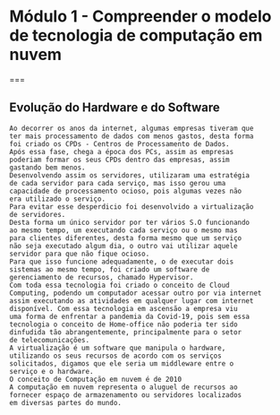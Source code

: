 # Módulo 1 - Compreender o modelo de tecnologia de computação em nuvem
===
## Evolução do Hardware e do Software
    Ao decorrer os anos da internet, algumas empresas tiveram que 
    ter mais processamento de dados com menos gastos, desta forma
    foi criado os CPDs - Centros de Processamento de Dados.
    Após essa fase, chega a época dos PCs, assim as empresas 
    poderiam formar os seus CPDs dentro das empresas, assim 
    gastando bem menos.
    Desenvolvendo assim os servidores, utilizaram uma estratégia
    de cada servidor para cada serviço, mas isso gerou uma 
    capacidade de processamento ocioso, pois algumas vezes não  
    era utilizado o serviço. 
    Para evitar esse desperdicio foi desenvolvido a virtualização
    de servidores.
    Desta forma um único servidor por ter vários S.O funcionando
    ao mesmo tempo, um executando cada serviço ou o mesmo mas 
    para clientes diferentes, desta forma mesmo que um serviço 
    não seja executado algum dia, o outro vai utilizar aquele
    servidor para que não fique ocioso.
    Para que isso funcione adequadamente, o de executar dois 
    sistemas ao mesmo tempo, foi criado um software de 
    gerenciamento de recursos, chamado Hypervisor.
    Com toda essa tecnologia foi criado o conceito de Cloud
    Computing, podendo um computador acessar outro por via internet
    assim executando as atividades em qualquer lugar com internet
    disponível. Com essa tecnologia em ascensão a empresa viu 
    uma forma de enfrentar a pandemia da Covid-19, pois sem essa
    tecnologia o conceito de Home-office não poderia ter sido
    dinfudida tão abrangentemente, principalmente para o setor
    de telecomunicações.
    A virtualização é um software que manipula o hardware, 
    utilizando os seus recursos de acordo com os serviços 
    solicitados, digamos que ele seria um middleware entre o 
    serviço e o hardware.
    O conceito de Computação em nuvem é de 2010
    A computação em nuvem representa o aluguel de recursos ao 
    fornecer espaço de armazenamento ou servidores localizados 
    em diversas partes do mundo. 